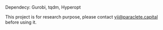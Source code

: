 Dependecy: Gurobi, tqdm, Hyperopt

This project is for research purpose, please contact yji@paraclete.capital before using it.
